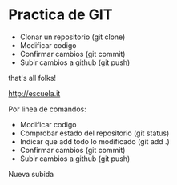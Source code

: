 # Practica de GIT

- Clonar un repositorio (git clone)
- Modificar codigo
- Confirmar cambios (git commit)
- Subir cambios a github (git push)

that's all folks!

http://escuela.it

Por linea de comandos:
- Modificar codigo
- Comprobar estado del repositorio (git status)
- Indicar que add todo lo modificado (git add .)
- Confirmar cambios (git commit)
- Subir cambios a github (git push)

Nueva subida